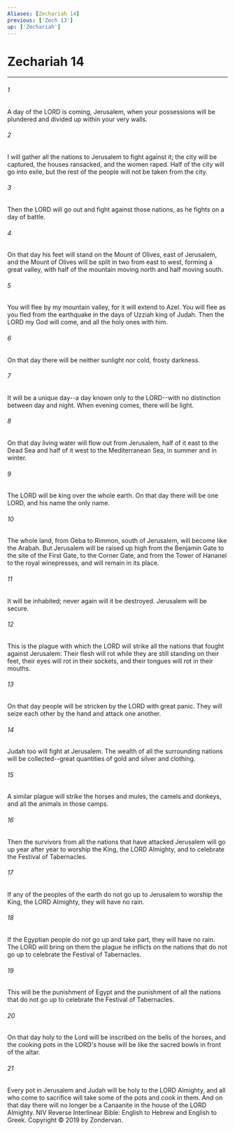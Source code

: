 ```yaml
---
Aliases: [Zechariah 14]
previous: ['Zech 13']
up: ['Zechariah']
---
```

# Zechariah 14

***


###### 1 
A day of the LORD is coming, Jerusalem, when your possessions will be plundered and divided up within your very walls. 

###### 2 
I will gather all the nations to Jerusalem to fight against it; the city will be captured, the houses ransacked, and the women raped. Half of the city will go into exile, but the rest of the people will not be taken from the city. 

###### 3 
Then the LORD will go out and fight against those nations, as he fights on a day of battle. 

###### 4 
On that day his feet will stand on the Mount of Olives, east of Jerusalem, and the Mount of Olives will be split in two from east to west, forming a great valley, with half of the mountain moving north and half moving south. 

###### 5 
You will flee by my mountain valley, for it will extend to Azel. You will flee as you fled from the earthquake in the days of Uzziah king of Judah. Then the LORD my God will come, and all the holy ones with him. 

###### 6 
On that day there will be neither sunlight nor cold, frosty darkness. 

###### 7 
It will be a unique day--a day known only to the LORD--with no distinction between day and night. When evening comes, there will be light. 

###### 8 
On that day living water will flow out from Jerusalem, half of it east to the Dead Sea and half of it west to the Mediterranean Sea, in summer and in winter. 

###### 9 
The LORD will be king over the whole earth. On that day there will be one LORD, and his name the only name. 

###### 10 
The whole land, from Geba to Rimmon, south of Jerusalem, will become like the Arabah. But Jerusalem will be raised up high from the Benjamin Gate to the site of the First Gate, to the Corner Gate, and from the Tower of Hananel to the royal winepresses, and will remain in its place. 

###### 11 
It will be inhabited; never again will it be destroyed. Jerusalem will be secure. 

###### 12 
This is the plague with which the LORD will strike all the nations that fought against Jerusalem: Their flesh will rot while they are still standing on their feet, their eyes will rot in their sockets, and their tongues will rot in their mouths. 

###### 13 
On that day people will be stricken by the LORD with great panic. They will seize each other by the hand and attack one another. 

###### 14 
Judah too will fight at Jerusalem. The wealth of all the surrounding nations will be collected--great quantities of gold and silver and clothing. 

###### 15 
A similar plague will strike the horses and mules, the camels and donkeys, and all the animals in those camps. 

###### 16 
Then the survivors from all the nations that have attacked Jerusalem will go up year after year to worship the King, the LORD Almighty, and to celebrate the Festival of Tabernacles. 

###### 17 
If any of the peoples of the earth do not go up to Jerusalem to worship the King, the LORD Almighty, they will have no rain. 

###### 18 
If the Egyptian people do not go up and take part, they will have no rain. The LORD will bring on them the plague he inflicts on the nations that do not go up to celebrate the Festival of Tabernacles. 

###### 19 
This will be the punishment of Egypt and the punishment of all the nations that do not go up to celebrate the Festival of Tabernacles. 

###### 20 
On that day holy to the Lord will be inscribed on the bells of the horses, and the cooking pots in the LORD's house will be like the sacred bowls in front of the altar. 

###### 21 
Every pot in Jerusalem and Judah will be holy to the LORD Almighty, and all who come to sacrifice will take some of the pots and cook in them. And on that day there will no longer be a Canaanite in the house of the LORD Almighty. NIV Reverse Interlinear Bible: English to Hebrew and English to Greek. Copyright © 2019 by Zondervan.
